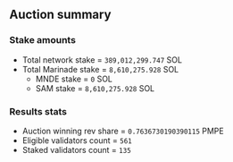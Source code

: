 ## Auction summary

### Stake amounts
- Total network stake = `389,012,299.747` SOL
- Total Marinade stake = `8,610,275.928` SOL
  - MNDE stake = `0` SOL
  - SAM stake = `8,610,275.928` SOL

### Results stats
- Auction winning rev share = `0.7636730190390115` PMPE
- Eligible validators count = `561`
- Staked validators count = `135`
